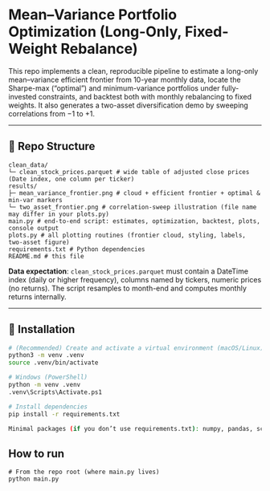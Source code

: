 # Mean–Variance Portfolio Optimization (Long-Only, Fixed-Weight Rebalance)

This repo implements a clean, reproducible pipeline to estimate a long-only mean–variance efficient frontier from 10-year monthly data, locate the Sharpe-max (“optimal”) and minimum-variance portfolios under fully-invested constraints, and backtest both with monthly rebalancing to fixed weights. It also generates a two-asset diversification demo by sweeping correlations from −1 to +1.

---

## 📁 Repo Structure
```
clean_data/
└─ clean_stock_prices.parquet # wide table of adjusted close prices (Date index, one column per ticker)
results/
├─ mean_variance_frontier.png # cloud + efficient frontier + optimal & min-var markers
└─ two_asset_frontier.png # correlation-sweep illustration (file name may differ in your plots.py)
main.py # end-to-end script: estimates, optimization, backtest, plots, console output
plots.py # all plotting routines (frontier cloud, styling, labels, two-asset figure)
requirements.txt # Python dependencies
README.md # this file
```


**Data expectation**: `clean_stock_prices.parquet` must contain a DateTime index (daily or higher frequency), columns named by tickers, numeric prices (no returns). The script resamples to month-end and computes monthly returns internally.

---

## 🧰 Installation

```bash
# (Recommended) Create and activate a virtual environment (macOS/Linux)
python3 -m venv .venv
source .venv/bin/activate

# Windows (PowerShell)
python -m venv .venv
.venv\Scripts\Activate.ps1

# Install dependencies
pip install -r requirements.txt

Minimal packages (if you don’t use requirements.txt): numpy, pandas, scipy, matplotlib, pyarrow (or fastparquet) for Parquet I/O.
```

## How to run

```
# From the repo root (where main.py lives)
python main.py
``` 
